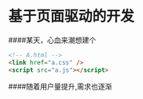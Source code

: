 # 基于页面驱动的开发


####某天，心血来潮想建个
```html
<!-- A.html -->
<link href="a.css" />
<script src="a.js"></script>
```
####随着用户量提升,需求也逐渐
